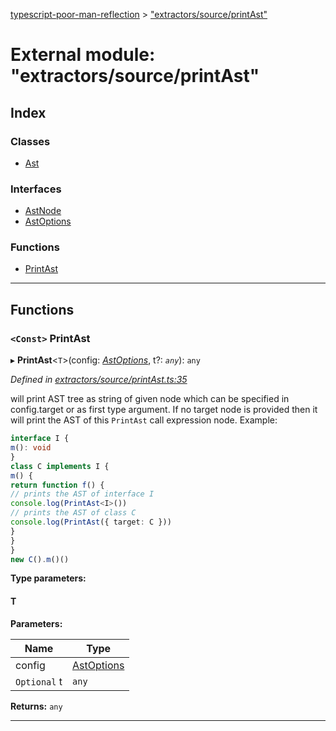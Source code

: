 [typescript-poor-man-reflection](../README.md) > ["extractors/source/printAst"](../modules/_extractors_source_printast_.md)

# External module: "extractors/source/printAst"

## Index

### Classes

* [Ast](../classes/_extractors_source_printast_.ast.md)

### Interfaces

* [AstNode](../interfaces/_extractors_source_printast_.astnode.md)
* [AstOptions](../interfaces/_extractors_source_printast_.astoptions.md)

### Functions

* [PrintAst](_extractors_source_printast_.md#printast)

---

## Functions

<a id="printast"></a>

### `<Const>` PrintAst

▸ **PrintAst**<`T`>(config: *[AstOptions](../interfaces/_extractors_source_printast_.astoptions.md)*, t?: *`any`*): `any`

*Defined in [extractors/source/printAst.ts:35](https://github.com/cancerberoSgx/typescript-poor-man-reflection/blob/8e8f86f/src/extractors/source/printAst.ts#L35)*

will print AST tree as string of given node which can be specified in config.target or as first type argument. If no target node is provided then it will print the AST of this `PrintAst` call expression node. Example:

```ts
interface I {
m(): void
}
class C implements I {
m() {
return function f() {
// prints the AST of interface I
console.log(PrintAst<I>())
// prints the AST of class C
console.log(PrintAst({ target: C }))
}
}
}
new C().m()()
```

**Type parameters:**

#### T 
**Parameters:**

| Name | Type |
| ------ | ------ |
| config | [AstOptions](../interfaces/_extractors_source_printast_.astoptions.md) |
| `Optional` t | `any` |

**Returns:** `any`

___

